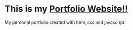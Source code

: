 # This is my [Portfolio Website!!](https://srijita007.github.io/Personal-Portfolio/)

My personal portfolio created with html, css and javascript.


